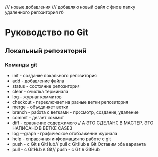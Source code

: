 /// новые добавления
/// добавляю новый файл с фио в папку удаленного репозитория гб

# Руководство по Git
## Локальный репозиторий
### Команды git

* init - создание локального репозитория
* add - добавление файла
* status - состояние репозитория
* clear - очистка терминала
* log - журнал коммитов
* checkout - переключает на разные ветки репозитория
* merge - объединяет ветки
* branch - работа с ветками - просмотр, создание, удаление
* commit - делает коммит
* diff - сравнение содержимого // А ЭТО СДЕЛАНО В МАСТЕР. ЭТО НАПИСАНО В ВЕТКЕ CASE3
* log --graph - графическое отображение журнала
* help - справочная информация по работе с git
* push - с Git в GitHub// pull с GitHub в Git
       Оставим оба варианта
* pull - c GitHub в Git// push - с Git в GitHub